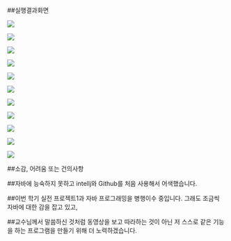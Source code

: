 ##실행결과화면


![](function4-1.PNG)

![](function1-1.PNG)

![](function4-2.PNG)

![](function1-2.PNG)

![](function0.PNG)

![](function5.PNG)

![](function6.PNG)

![](function7.PNG)

![](function1-3.PNG)

![](function2.PNG)

![](function3.PNG)



##소감, 어려움 또는 건의사항

##자바에 능숙하지 못하고 intellj와 Github를 처음 사용해서 어색했습니다.

##이번 학기 실전 프로젝트1과 자바 프로그래밍을 병행이수 중입니다. 그래도 조금씩 자바에 대한 감을 잡고 있고,

##교수님께서 말씀하신 것처럼 동영상을 보고 따라하는 것이 아닌 저 스스로 같은 기능을 하는 프로그램을 만들기 위해 더 노력하겠습니다.

